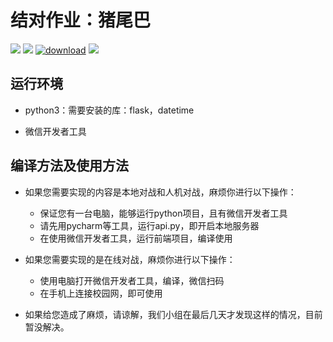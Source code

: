 # 结对作业：猪尾巴
<img  src="https://img.shields.io/badge/language-python-blue">   <img  src="https://img.shields.io/badge/language-JavaScript-blue">   [![download](https://img.shields.io/badge/download-%E7%8C%AA%E5%B0%BE%E5%B7%B4-blue)](https://start.firefoxchina.cn/)  <img  src="https://img.shields.io/badge/%E5%BD%A2%E5%BC%8F-%E5%BE%AE%E4%BF%A1%E5%B0%8F%E7%A8%8B%E5%BA%8F-blue">
## 运行环境 
* python3：需要安装的库：flask，datetime

* 微信开发者工具
## 编译方法及使用方法
* 如果您需要实现的内容是本地对战和人机对战，麻烦你进行以下操作：
  * 保证您有一台电脑，能够运行python项目，且有微信开发者工具
  * 请先用pycharm等工具，运行api.py，即开启本地服务器
  * 在使用微信开发者工具，运行前端项目，编译使用
  
*  如果您需要实现的是在线对战，麻烦你进行以下操作：
    * 使用电脑打开微信开发者工具，编译，微信扫码
    * 在手机上连接校园网，即可使用
  
* 如果给您造成了麻烦，请谅解，我们小组在最后几天才发现这样的情况，目前暂没解决。

